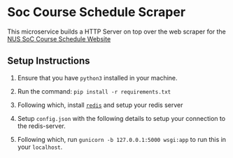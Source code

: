 # Soc Course Schedule Scraper 

This microservice builds a HTTP Server on top over the web scraper for the
[NUS SoC Course Schedule Website](https://www.comp.nus.edu.sg/cugresource/soc-sched/)

## Setup Instructions 

1. Ensure that you have `python3` installed in your machine. 

2. Run the command: `pip install -r requirements.txt` 

3. Following which, install [`redis`](https://redis.io/download) and setup your redis server 

4. Setup `config.json` with the following details to setup your connection to the redis-server. 

5. Following which, run `gunicorn -b 127.0.0.1:5000 wsgi:app` to run this in
your `localhost`. 
